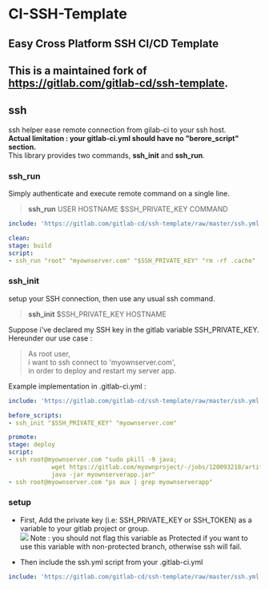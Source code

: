 # CI-SSH-Template
## Easy Cross Platform SSH CI/CD Template

## This is a maintained fork of https://gitlab.com/gitlab-cd/ssh-template.

## ssh
ssh helper ease remote connection from gilab-ci to your ssh host.  
**Actual limitation : your gitlab-ci.yml should have no "berore_script" section.**  
This library provides two commands, **ssh_init** and **ssh_run**.  

### ssh_run
Simply authenticate and execute remote command on a single line.
> **ssh_run** USER HOSTNAME $SSH_PRIVATE_KEY COMMAND  

```yaml
include: 'https://gitlab.com/gitlab-cd/ssh-template/raw/master/ssh.yml'

clean:
stage: build
script:
- ssh_run "root" "myownserver.com" "$SSH_PRIVATE_KEY" "rm -rf .cache"
```

### ssh_init
setup your SSH connection, then use any usual ssh command.  
> **ssh_init** $SSH_PRIVATE_KEY HOSTNAME    

Suppose i've declared my SSH key in the gitlab variable SSH_PRIVATE_KEY.  
Hereunder our use case :  
> As root user,  
> i want to ssh connect to 'myownserver.com',  
> in order to deploy and restart my server app.

Example implementation in .gitlab-ci.yml :  
```yaml
include: 'https://gitlab.com/gitlab-cd/ssh-template/raw/master/ssh.yml'

before_scripts:
- ssh_init "$SSH_PRIVATE_KEY" "myownserver.com"

promote:
stage: deploy
script:
- ssh root@myownserver.com "sudo pkill -9 java;
            wget https://gitlab.com/myownproject/-/jobs/120093218/artifacts/file/myownserverapp.jar;
            java -jar myownserverapp.jar"
- ssh root@myownserver.com "ps aux | grep myownserverapp"
```

### setup
- First, Add the private key (i.e: SSH_PRIVATE_KEY or SSH_TOKEN) as a variable to your gitlab project or group.  
![](https://docs.gitlab.com/ee/ci/variables/img/variables.png)
Note : you should not flag this variable as Protected if you want to use this variable with non-protected branch, otherwise ssh will fail.

- Then include the ssh.yml script from your .gitlab-ci.yml
```yaml
include: 'https://gitlab.com/gitlab-cd/ssh-template/raw/master/ssh.yml'
````
